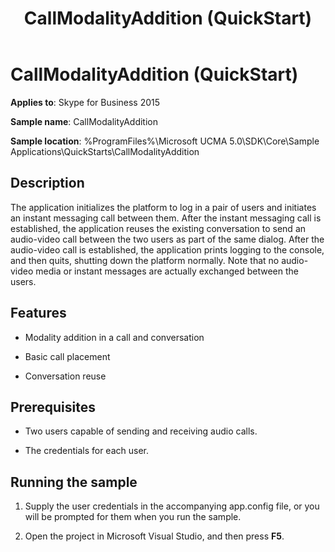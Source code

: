 ﻿---
title: CallModalityAddition (QuickStart)
TOCTitle: CallModalityAddition (QuickStart)
ms:assetid: 741ef143-e2d2-468d-8af1-0ec530ee933e
ms:mtpsurl: https://msdn.microsoft.com/library/Dn454814(v=office.16)
ms:contentKeyID: 65240088
ms.date: 07/27/2015
mtps_version: v=office.16
---

# CallModalityAddition (QuickStart)

**Applies to**: Skype for Business 2015

**Sample name**: CallModalityAddition

**Sample location**: %ProgramFiles%\\Microsoft UCMA 5.0\\SDK\\Core\\Sample Applications\\QuickStarts\\CallModalityAddition

## Description

The application initializes the platform to log in a pair of users and initiates an instant messaging call between them. After the instant messaging call is established, the application reuses the existing conversation to send an audio-video call between the two users as part of the same dialog. After the audio-video call is established, the application prints logging to the console, and then quits, shutting down the platform normally. Note that no audio-video media or instant messages are actually exchanged between the users.

## Features

  - Modality addition in a call and conversation

  - Basic call placement

  - Conversation reuse

## Prerequisites

  - Two users capable of sending and receiving audio calls.

  - The credentials for each user.

## Running the sample

1.  Supply the user credentials in the accompanying app.config file, or you will be prompted for them when you run the sample.

2.  Open the project in Microsoft Visual Studio, and then press **F5**.

